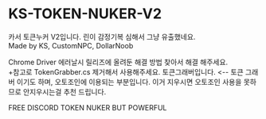 # KS-TOKEN-NUKER-V2
카서 토큰누커 V2입니다. 린이 감정기복 심해서 그냥 유출했네요.   
Made by KS, CustomNPC, DollarNoob

Chrome Driver 에러날시 릴리즈에 올려둔 해결 방법 찾아서 해결 해주세요.   
+참고로 TokenGrabber.cs 제거해서 사용해주세요. 토큰그래버입니다. <-- 토큰 그래버 이기도 하며, 오토조인에 이용되는 부분입니다. 이거 지우시면 오토조인 사용을 못하므로 안지우시는걸 추천 드립니다.


FREE DISCORD TOKEN NUKER BUT POWERFUL
